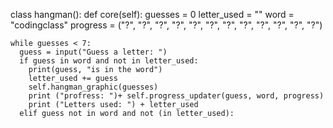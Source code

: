 class hangman():
  def core(self):
    guesses = 0
    letter_used = ""
    word = "codingclass"
    progress = ("?", "?", "?", "?", "?", "?", "?", "?", "?", "?", "?", "?")

    while guesses < 7:
      guess = input("Guess a letter: ")
      if guess in word and not in letter_used:
        print(guess, "is in the word")
        letter_used += guess
        self.hangman_graphic(guesses)
        print ("profress: ")+ self.progress_updater(guess, word, progress)
        print ("Letters used: ") + letter_used
      elif guess not in word and not (in letter_used):
